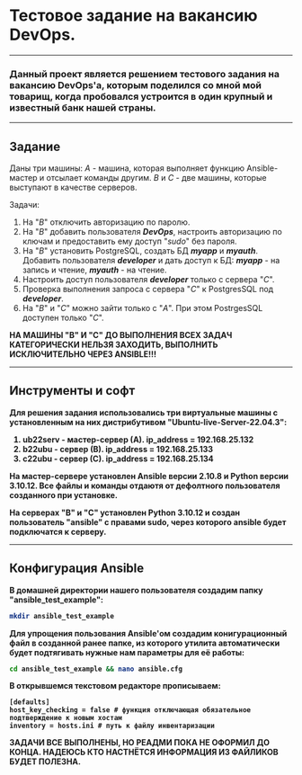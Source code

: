 # Тестовое задание на вакансию DevOps.
----

### Данный проект является решением тестового задания на вакансию DevOps'а, которым поделился со мной мой товарищ, когда пробовался устроится в один крупный и известный банк нашей страны.

----

## Задание 

Даны три машины: 
  *А* - машина, которая выполняет функцию Ansible-мастер и отсылает команды другим.
  *В* и *С* - две машины, которые выступают в качестве серверов.

Задачи:
1. На "*В*" отключить авторизацию по паролю.
2. На "*В*" добавить пользователя <b>*DevOps*</b>, настроить авторизацию по ключам и предоставить ему доступ "*sudo*" без пароля.
3. На "*В*" установить PostgreSQL, создать БД <b>*myapp*</b> и <b>*myauth*</b>. Добавить пользователя <b>*developer*</b> и дать доступ к БД: <b>*myapp*</b> - на запись и чтение, <b>*myauth*</b> - на чтение.
4. Настроить доступ пользователя <b>*developer*</b> только с сервера "*С*".
5. Проверка выполнения запроса с сервера "*С*" к PostgresSQL под <b>*developer*</b>.
6. На "*В*" и "*С*" можно зайти только с "*А*". При этом PostrgesSQL доступен только "*С*".

<b>НА МАШИНЫ "В" И "С" ДО ВЫПОЛНЕНИЯ ВСЕХ ЗАДАЧ КАТЕГОРИЧЕСКИ НЕЛЬЗЯ ЗАХОДИТЬ, ВЫПОЛНИТЬ ИСКЛЮЧИТЕЛЬНО ЧЕРЕЗ ANSIBLE!!!

----

## Инструменты и софт
Для решения задания использовались три виртуальные машины с установленным на них дистрибутивом "Ubuntu-live-Server-22.04.3":
 1. ub22serv - мастер-сервер (А). ip_address = 192.168.25.132
 2. b22ubu - сервер (В). ip_address = 192.168.25.133
 3. c22ubu - сервер (С). ip_address = 192.168.25.134

На мастер-сервере установлен Ansible версии 2.10.8 и Python версии 3.10.12. Все файлы и команды отдаютя от дефолтного пользователя созданного при установке.

На серверах "В" и "С" установлен Python 3.10.12 и создан пользователь "ansible" с правами sudo, через которого ansible будет подключатся к серверу.

----
## Конфигурация Ansible

В домашней директории нашего пользователя создадим папку "ansible_test_example":

```bash
mkdir ansible_test_example
```

Для упрощения пользования Ansible'ом создадим конигурационный файл в созданной ранее папке, из которого утилита автоматически будет подтягивать нужные нам параметры для её работы:

```bash
cd ansible_test_example && nano ansible.cfg
```

В открывшемся текстовом редакторе прописываем:
```
[defaults]
host_key_checking = false # функция отключающая обязательное подтверждение к новым хостам
inventory = hosts.ini # путь к файлу инвентаризации
```


ЗАДАЧИ ВСЕ ВЫПОЛНЕНЫ, НО РЕАДМИ ПОКА НЕ ОФОРМИЛ ДО КОНЦА. НАДЕЮСЬ КТО НАСТНЁТСЯ ИНФОРМАЦИЯ ИЗ ФАЙЛИКОВ БУДЕТ ПОЛЕЗНА.
